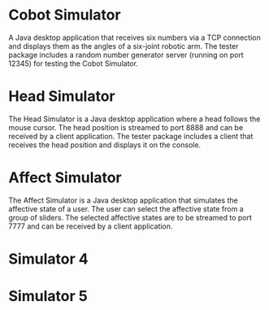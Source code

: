 # Cobot Simulator
A Java desktop application that receives six numbers via a TCP connection and displays them as the angles of a six-joint robotic arm. 
The tester package includes a random number generator server (running on port 12345) for testing the Cobot Simulator.

# Head Simulator
The Head Simulator is a Java desktop application where a head follows the mouse cursor. The head position is streamed to port 8888 and can be received by a client application. 
The tester package includes a client that receives the head position and displays it on the console.

# Affect Simulator
The Affect Simulator is a Java desktop application that simulates the affective state of a user. 
The user can select the affective state from a group of sliders. 
The selected affective states are to be streamed to port 7777 and can be received by a client application.

# Simulator 4

# Simulator 5



